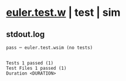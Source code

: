 # [euler.test.w](../../../../../../examples/tests/sdk_tests/math/euler.test.w) | test | sim

## stdout.log
```log
pass ─ euler.test.wsim (no tests)
 
 
Tests 1 passed (1)
Test Files 1 passed (1)
Duration <DURATION>
```

